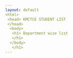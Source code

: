 ```yaml
---
layout: default
<html>
 <head> KMCTCE STUDENT LIST
 </head>
  <body>
   <h1> Department wise list
   </h1>
  </body>
   </h1>
---
```

